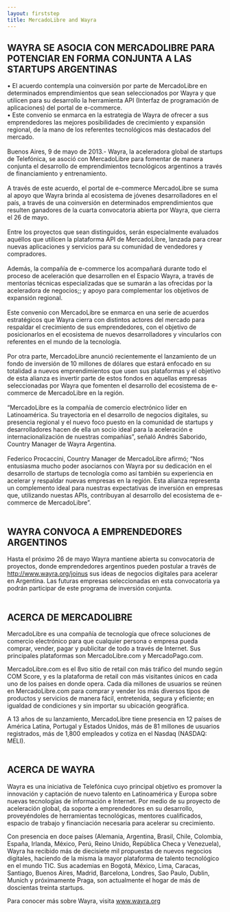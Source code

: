 ```yaml
---
layout: firststep
title: MercadoLibre and Wayra
---
```


## WAYRA SE ASOCIA CON MERCADOLIBRE PARA POTENCIAR EN FORMA CONJUNTA A LAS STARTUPS ARGENTINAS

•	El acuerdo contempla una coinversión por parte de MercadoLibre en determinados emprendimientos que sean seleccionados por Wayra y que utilicen para su desarrollo la herramienta API (Interfaz de programación de aplicaciones) del portal de e-commerce.
<br />
•	Este convenio se enmarca en la estrategia de Wayra de ofrecer a sus emprendedores las mejores posibilidades de crecimiento y expansión regional, de la mano de los referentes tecnológicos más destacados del mercado.
<br /><br />
Buenos Aires, 9 de mayo de 2013.-  Wayra, la aceleradora global de startups de Telefónica, se asoció con MercadoLibre para fomentar de manera conjunta el desarrollo de emprendimientos tecnológicos argentinos a través de financiamiento y entrenamiento.
<br /><br />
A través de este acuerdo, el portal de e-commerce MercadoLibre se suma al apoyo que Wayra brinda al ecosistema de jóvenes desarrolladores en el país, a través de una coinversión en determinados emprendimientos que resulten ganadores de la cuarta convocatoria abierta por Wayra, que cierra el 26 de mayo.
<br /><br />
Entre los proyectos que sean distinguidos, serán especialmente evaluados aquéllos que utilicen la plataforma API de MercadoLibre, lanzada para crear nuevas aplicaciones y servicios para su comunidad de vendedores y compradores.
<br /><br />
Además, la compañía de e-commerce los acompañará durante todo el proceso de aceleración que desarrollen en el Espacio Wayra, a través de mentorías técnicas especializadas que se sumarán a las ofrecidas por la aceleradora de negocios;; y apoyo para complementar los objetivos de expansión regional.
<br /><br />
Este convenio con MercadoLibre se enmarca en una serie de acuerdos estratégicos que Wayra cierra con distintos actores del mercado para respaldar el crecimiento de sus emprendedores, con el objetivo de posicionarlos en el ecosistema de nuevos desarrolladores y vincularlos con referentes en el mundo de la tecnología.
<br /><br />
Por otra parte, MercadoLibre anunció recientemente el lanzamiento de un fondo de inversión de 10 millones de dólares que estará enfocado en su totalidad a nuevos emprendimientos que usen sus plataformas y el objetivo de esta alianza es invertir parte de estos fondos en aquellas empresas seleccionadas por Wayra que fomenten el desarrollo del ecosistema de e-commerce de MercadoLibre en la región.
<br /><br />
“MercadoLibre es la compañía de comercio electrónico líder en Latinoamérica. Su trayectoria en el desarrollo de negocios digitales, su presencia regional y el nuevo foco puesto en la comunidad de startups y desarrolladores hacen de ella un socio ideal para la aceleración e internacionalización de nuestras compañías”, señaló Andrés Saborido, Country Manager de Wayra Argentina.
<br /><br />
Federico Procaccini, Country Manager de MercadoLibre afirmó; “Nos entusiasma mucho poder asociarnos con Wayra por su dedicación en el desarrollo de startups de tecnología como así también su experiencia en acelerar y respaldar nuevas empresas en la región. Esta alianza representa un complemento ideal para nuestras expectativas de inversión en empresas que, utilizando nuestas APIs, contribuyan al desarrollo del ecosistema de e-commerce de MercadoLibre”. 
<br /><br />

## WAYRA CONVOCA A EMPRENDEDORES ARGENTINOS

Hasta el próximo 26 de mayo Wayra mantiene abierta su convocatoria de proyectos, donde emprendedores argentinos pueden postular a través de http://www.wayra.org/joinus sus ideas de negocios digitales para acelerar en Argentina. Las futuras empresas seleccionadas en esta convocatoria ya podrán participar de este programa de inversión conjunta.
<br /><br />

## ACERCA DE MERCADOLIBRE


MercadoLibre es una compañía de tecnología que ofrece soluciones de comercio electrónico para que cualquier persona o empresa pueda comprar, vender, pagar y publicitar de todo a través de Internet. Sus principales plataformas son MercadoLibre.com y MercadoPago.com.

MercadoLibre.com es el 8vo sitio de retail con más tráfico del mundo según COM Score, y es la plataforma de retail con más visitantes únicos en cada uno de los países en donde opera. Cada día millones de usuarios se reúnen en MercadoLibre.com para comprar y vender los más diversos tipos de productos y servicios de manera fácil, entretenida, segura y eficiente; en igualdad de condiciones y sin importar su ubicación geográfica.

A 13 años de su lanzamiento, MercadoLibre tiene presencia en 12 países de América Latina, Portugal y Estados Unidos, más de 81 millones de usuarios registrados, más de 1,800 empleados y cotiza en el Nasdaq (NASDAQ: MELI). 
<br /><br />

## ACERCA DE WAYRA


Wayra es una iniciativa de Telefónica cuyo principal objetivo es promover la innovación y captación de nuevo talento en Latinoamérica y Europa sobre nuevas tecnologías de información e Internet. Por medio de su proyecto de aceleración global, da soporte a emprendedores en su desarrollo, proveyéndoles de herramientas tecnológicas, mentores cualificados, espacio de trabajo y financiación necesaria para acelerar su crecimiento.

Con presencia en doce países (Alemania, Argentina, Brasil, Chile, Colombia, España, Irlanda, México, Perú, Reino Unido, República Checa y Venezuela), Wayra ha recibido más de diecisiete mil propuestas de nuevos negocios digitales, haciendo de la misma la mayor plataforma de talento tecnológico en el mundo TIC. Sus academias en Bogotá, México, Lima, Caracas, Santiago, Buenos Aires, Madrid, Barcelona, Londres, Sao Paulo, Dublin, Munich y próximamente Praga, son actualmente el hogar de más de doscientas treinta startups.
 
Para conocer más sobre Wayra, visita www.wayra.org


